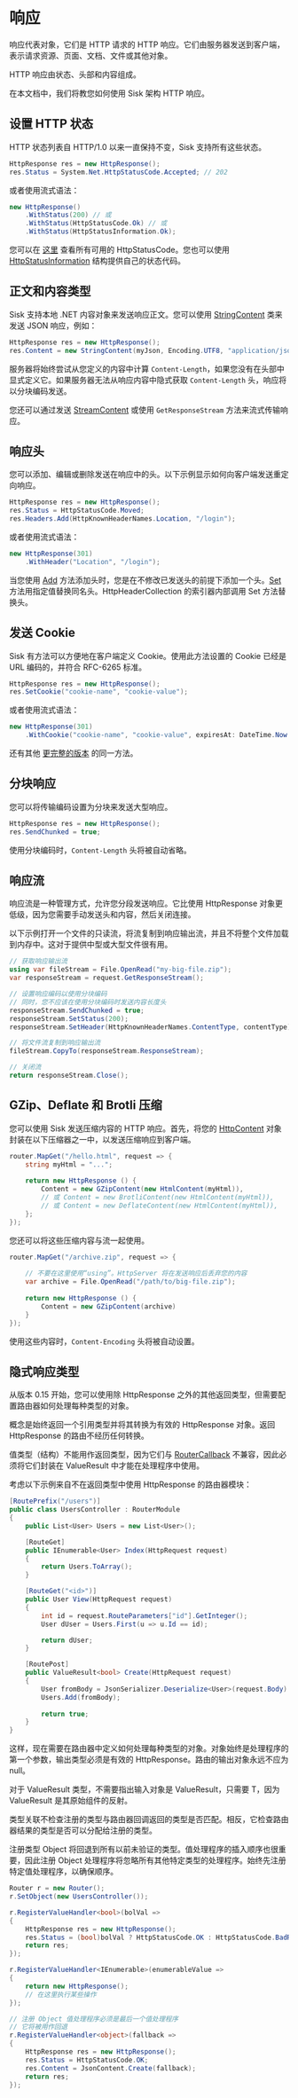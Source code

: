 # 响应

响应代表对象，它们是 HTTP 请求的 HTTP 响应。它们由服务器发送到客户端，表示请求资源、页面、文档、文件或其他对象。

HTTP 响应由状态、头部和内容组成。

在本文档中，我们将教您如何使用 Sisk 架构 HTTP 响应。

## 设置 HTTP 状态

HTTP 状态列表自 HTTP/1.0 以来一直保持不变，Sisk 支持所有这些状态。

```cs
HttpResponse res = new HttpResponse();
res.Status = System.Net.HttpStatusCode.Accepted; // 202
```

或者使用流式语法：

```cs
new HttpResponse()
    .WithStatus(200) // 或
    .WithStatus(HttpStatusCode.Ok) // 或
    .WithStatus(HttpStatusInformation.Ok);
```

您可以在 [这里](https://learn.microsoft.com/pt-br/dotnet/api/system.net.httpstatuscode) 查看所有可用的 HttpStatusCode。您也可以使用 [HttpStatusInformation](/api/Sisk.Core.Http.HttpStatusInformation) 结构提供自己的状态代码。

## 正文和内容类型

Sisk 支持本地 .NET 内容对象来发送响应正文。您可以使用 [StringContent](https://learn.microsoft.com/pt-br/dotnet/api/system.net.http.stringcontent) 类来发送 JSON 响应，例如：

```cs
HttpResponse res = new HttpResponse();
res.Content = new StringContent(myJson, Encoding.UTF8, "application/json");
```

服务器将始终尝试从您定义的内容中计算 `Content-Length`，如果您没有在头部中显式定义它。如果服务器无法从响应内容中隐式获取 `Content-Length` 头，响应将以分块编码发送。

您还可以通过发送 [StreamContent](https://learn.microsoft.com/pt-br/dotnet/api/system.net.http.streamcontent) 或使用 `GetResponseStream` 方法来流式传输响应。

## 响应头

您可以添加、编辑或删除发送在响应中的头。以下示例显示如何向客户端发送重定向响应。

```cs
HttpResponse res = new HttpResponse();
res.Status = HttpStatusCode.Moved;
res.Headers.Add(HttpKnownHeaderNames.Location, "/login");
```

或者使用流式语法：

```cs
new HttpResponse(301)
    .WithHeader("Location", "/login");
```

当您使用 [Add](/api/Sisk.Core.Entity.HttpHeaderCollection.Add) 方法添加头时，您是在不修改已发送头的前提下添加一个头。[Set](/api/Sisk.Core.Entity.HttpHeaderCollection.Set) 方法用指定值替换同名头。HttpHeaderCollection 的索引器内部调用 Set 方法替换头。

## 发送 Cookie

Sisk 有方法可以方便地在客户端定义 Cookie。使用此方法设置的 Cookie 已经是 URL 编码的，并符合 RFC-6265 标准。

```cs
HttpResponse res = new HttpResponse();
res.SetCookie("cookie-name", "cookie-value");
```

或者使用流式语法：

```cs
new HttpResponse(301)
    .WithCookie("cookie-name", "cookie-value", expiresAt: DateTime.Now.Add(TimeSpan.FromDays(7)));
```

还有其他 [更完整的版本](/api/Sisk.Core.Http.CookieHelper.SetCookie) 的同一方法。

## 分块响应

您可以将传输编码设置为分块来发送大型响应。

```cs
HttpResponse res = new HttpResponse();
res.SendChunked = true;
```

使用分块编码时，`Content-Length` 头将被自动省略。

## 响应流

响应流是一种管理方式，允许您分段发送响应。它比使用 HttpResponse 对象更低级，因为您需要手动发送头和内容，然后关闭连接。

以下示例打开一个文件的只读流，将流复制到响应输出流，并且不将整个文件加载到内存中。这对于提供中型或大型文件很有用。

```cs
// 获取响应输出流
using var fileStream = File.OpenRead("my-big-file.zip");
var responseStream = request.GetResponseStream();

// 设置响应编码以使用分块编码
// 同时，您不应该在使用分块编码时发送内容长度头
responseStream.SendChunked = true;
responseStream.SetStatus(200);
responseStream.SetHeader(HttpKnownHeaderNames.ContentType, contentType);

// 将文件流复制到响应输出流
fileStream.CopyTo(responseStream.ResponseStream);

// 关闭流
return responseStream.Close();
```

## GZip、Deflate 和 Brotli 压缩

您可以使用 Sisk 发送压缩内容的 HTTP 响应。首先，将您的 [HttpContent](https://learn.microsoft.com/en-us/dotnet/api/system.net.http.httpcontent) 对象封装在以下压缩器之一中，以发送压缩响应到客户端。

```cs
router.MapGet("/hello.html", request => {
    string myHtml = "...";
    
    return new HttpResponse () {
        Content = new GZipContent(new HtmlContent(myHtml)),
        // 或 Content = new BrotliContent(new HtmlContent(myHtml)),
        // 或 Content = new DeflateContent(new HtmlContent(myHtml)),
    };
});
```

您还可以将这些压缩内容与流一起使用。

```cs
router.MapGet("/archive.zip", request => {
    
    // 不要在这里使用“using”。HttpServer 将在发送响应后丢弃您的内容
    var archive = File.OpenRead("/path/to/big-file.zip");
    
    return new HttpResponse () {
        Content = new GZipContent(archive)
    }
});
```

使用这些内容时，`Content-Encoding` 头将被自动设置。

## 隐式响应类型

从版本 0.15 开始，您可以使用除 HttpResponse 之外的其他返回类型，但需要配置路由器如何处理每种类型的对象。

概念是始终返回一个引用类型并将其转换为有效的 HttpResponse 对象。返回 HttpResponse 的路由不经历任何转换。

值类型（结构）不能用作返回类型，因为它们与 [RouterCallback](/api/Sisk.Core.Routing.RouterCallback) 不兼容，因此必须将它们封装在 ValueResult 中才能在处理程序中使用。

考虑以下示例来自不在返回类型中使用 HttpResponse 的路由器模块：

```cs
[RoutePrefix("/users")]
public class UsersController : RouterModule
{
    public List<User> Users = new List<User>();

    [RouteGet]
    public IEnumerable<User> Index(HttpRequest request)
    {
        return Users.ToArray();
    }

    [RouteGet("<id>")]
    public User View(HttpRequest request)
    {
        int id = request.RouteParameters["id"].GetInteger();
        User dUser = Users.First(u => u.Id == id);

        return dUser;
    }

    [RoutePost]
    public ValueResult<bool> Create(HttpRequest request)
    {
        User fromBody = JsonSerializer.Deserialize<User>(request.Body)!;
        Users.Add(fromBody);
        
        return true;
    }
}
```

这样，现在需要在路由器中定义如何处理每种类型的对象。对象始终是处理程序的第一个参数，输出类型必须是有效的 HttpResponse。路由的输出对象永远不应为 null。

对于 ValueResult 类型，不需要指出输入对象是 ValueResult，只需要 T，因为 ValueResult 是其原始组件的反射。

类型关联不检查注册的类型与路由器回调返回的类型是否匹配。相反，它检查路由器结果的类型是否可以分配给注册的类型。

注册类型 Object 将回退到所有以前未验证的类型。值处理程序的插入顺序也很重要，因此注册 Object 处理程序将忽略所有其他特定类型的处理程序。始终先注册特定值处理程序，以确保顺序。

```cs
Router r = new Router();
r.SetObject(new UsersController());

r.RegisterValueHandler<bool>(bolVal =>
{
    HttpResponse res = new HttpResponse();
    res.Status = (bool)bolVal ? HttpStatusCode.OK : HttpStatusCode.BadRequest;
    return res;
});

r.RegisterValueHandler<IEnumerable>(enumerableValue =>
{
    return new HttpResponse();
    // 在这里执行某些操作
});

// 注册 Object 值处理程序必须是最后一个值处理程序
// 它将被用作回退
r.RegisterValueHandler<object>(fallback =>
{
    HttpResponse res = new HttpResponse();
    res.Status = HttpStatusCode.OK;
    res.Content = JsonContent.Create(fallback);
    return res;
});
```